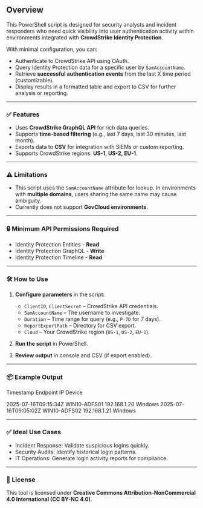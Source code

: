 ## Overview
This PowerShell script is designed for security analysts and incident responders who need quick visibility into user authentication activity within environments integrated with **CrowdStrike Identity Protection**.

With minimal configuration, you can:
- Authenticate to CrowdStrike API using OAuth.
- Query Identity Protection data for a specific user by `SamAccountName`.
- Retrieve **successful authentication events** from the last X time period (customizable).
- Display results in a formatted table and export to CSV for further analysis or reporting.

---

### ✅ Features
- Uses **CrowdStrike GraphQL API** for rich data queries.
- Supports **time-based filtering** (e.g., last 7 days, last 30 minutes, last month).
- Exports data to **CSV** for integration with SIEMs or custom reporting.
- Supports CrowdStrike regions: **US-1, US-2, EU-1**.

---

### ⚠️ Limitations
- This script uses the `SamAccountName` attribute for lookup. In environments with **multiple domains**, users sharing the same name may cause ambiguity.
- Currently does not support **GovCloud environments**.

---

### 🔒 Minimum API Permissions Required
- Identity Protection Entities - **Read**
- Identity Protection GraphQL - **Write**
- Identity Protection Timeline - **Read**

---

### 🛠️ How to Use
1. **Configure parameters** in the script:
   - `ClientID`, `ClientSecret` – CrowdStrike API credentials.
   - `SamAccountName` – The username to investigate.
   - `Duration` – Time range for query (e.g., `P-7D` for 7 days).
   - `ReportExportPath` – Directory for CSV export.
   - `Cloud` – Your CrowdStrike region (`US-1`, `US-2`, `EU-1`).

2. **Run the script** in PowerShell.

3. **Review output** in console and CSV (if export enabled).

---

### 📦 Example Output
Timestamp Endpoint IP Device

2025-07-16T09:15:34Z WIN10-ADFS01 192.168.1.20 Windows
2025-07-16T09:05:02Z WIN10-ADFS02 192.168.1.21 Windows

---

### ✅ Ideal Use Cases
- Incident Response: Validate suspicious logins quickly.
- Security Audits: Identify historical login patterns.
- IT Operations: Generate login activity reports for compliance.

---

### 🧾 License
This tool is licensed under **Creative Commons Attribution-NonCommercial 4.0 International (CC BY-NC 4.0)**.

